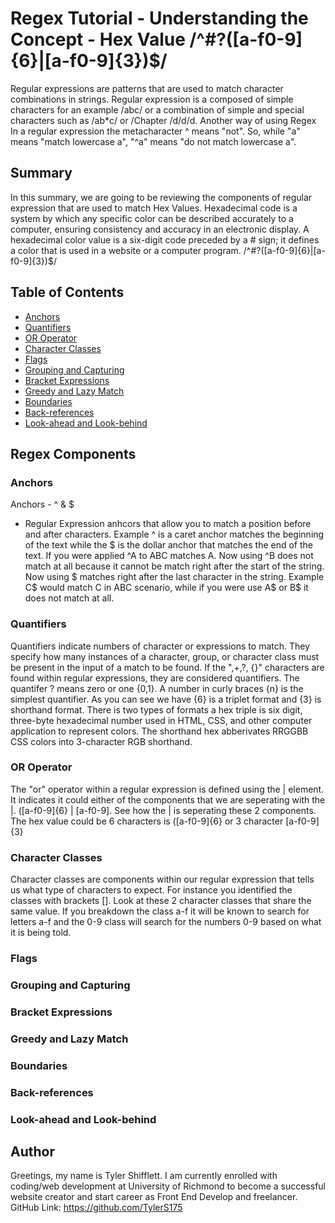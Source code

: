 # Regex Tutorial - Understanding the Concept - Hex Value /^#?([a-f0-9]{6}|[a-f0-9]{3})$/

Regular expressions are patterns that are used to match character combinations in strings. Regular expression is a composed of simple characters for an example /abc/ or a combination of simple and special characters such as /ab*c/ or /Chapter /d/d/d. Another way of using Regex In a regular expression the metacharacter ^ means "not". So, while "a" means "match lowercase a", "^a" means "do not match lowercase a".

## Summary

In this summary, we are going to be reviewing the components of regular expression that are used to match Hex Values.  Hexadecimal code is a system by which any specific color can be described accurately to a computer, ensuring consistency and accuracy in an electronic display. A hexadecimal color value is a six-digit code preceded by a # sign; it defines a color that is used in a website or a computer program. /^#?([a-f0-9]{6}|[a-f0-9]{3})$/

## Table of Contents

- [Anchors](#anchors)
- [Quantifiers](#quantifiers)
- [OR Operator](#or-operator)
- [Character Classes](#character-classes)
- [Flags](#flags)
- [Grouping and Capturing](#grouping-and-capturing)
- [Bracket Expressions](#bracket-expressions)
- [Greedy and Lazy Match](#greedy-and-lazy-match)
- [Boundaries](#boundaries)
- [Back-references](#back-references)
- [Look-ahead and Look-behind](#look-ahead-and-look-behind)

## Regex Components

### Anchors
Anchors - ^ & $
- Regular Expression anhcors that allow you to match a position before and after characters. Example ^ is a caret anchor matches the beginning of the text while the $ is the dollar anchor that matches the end of the text. If you were applied ^A to ABC matches A. Now using ^B does not match at all because it cannot be match right after the start of the string. Now using $ matches right after the last character in the string. Example C$ would match C in ABC scenario, while if you were use A$ or B$ it does not match at all. 

### Quantifiers
Quantifiers indicate numbers of character or expressions to match. They specify how many instances of a character, group, or character class must be present in the input of a match to be found. If the ",+,?, {}" characters are found within regular expressions, they are considered quantifiers. The quantifer ? means zero or one {0,1}. A number in curly braces {n} is the simplest quantifier. As you can see we have {6} is a triplet format and {3} is shorthand format. There is two types of formats a hex triple is six digit, three-byte hexadecimal number used in HTML, CSS, and other computer application to represent colors. The shorthand hex abberivates RRGGBB CSS colors into 3-character RGB shorthand. 

### OR Operator
The "or" operator within a regular expression is defined using the | element. It indicates it could either of the components that we are seperating with the |. ([a-f0-9]{6} |  [a-f0-9]. See how the | is seperating these 2 components. The hex value could be 6 characters is ([a-f0-9]{6} or 3 character [a-f0-9]{3}

### Character Classes
Character classes are components within our regular expression that tells us what type of characters to expect. For instance you identified the classes with brackets []. Look at these 2 character classes that share the same value. If you breakdown the class a-f it will be known to search for letters a-f and the 0-9 class will search for the numbers 0-9 based on what it is being told. 

### Flags

### Grouping and Capturing

### Bracket Expressions

### Greedy and Lazy Match

### Boundaries

### Back-references

### Look-ahead and Look-behind

## Author

Greetings, my name is Tyler Shifflett. I am currently enrolled with coding/web development at University of Richmond to become a successful website creator and start career as Front End Develop and freelancer. 
GitHub Link: https://github.com/TylerS175 